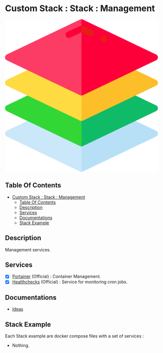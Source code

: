# Custom Stack : Stack : Management

![Icon](../../icon.png)

## Table Of Contents

- [Custom Stack : Stack : Management](#custom-stack--stack--management)
  - [Table Of Contents](#table-of-contents)
  - [Description](#description)
  - [Services](#services)
  - [Documentations](#documentations)
  - [Stack Example](#stack-example)

## Description

Management services.

## Services

- [X] [Portainer](https://www.portainer.io/) (Official) : Container Management.
- [X] [Healthchecks](https://healthchecks.io/) (Official) : Service for monitoring cron jobs.

## Documentations

- [Ideas](./docs/ideas.md)

## Stack Example

Each Stack example are docker compose files with a set of services :

- Nothing.

